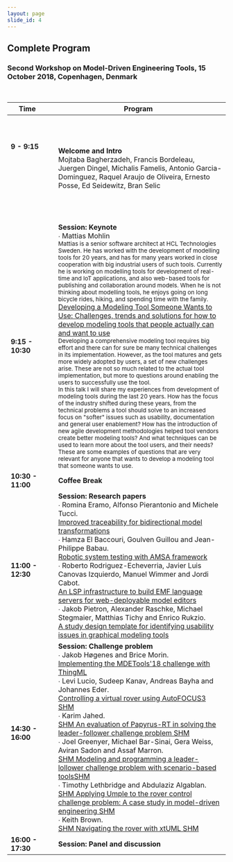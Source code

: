 ```yaml
---
layout: page
slide_id: 4
---
```

## Complete Program
### Second Workshop on Model-Driven Engineering Tools, 15 October 2018, Copenhagen, Denmark
<br />

|Time &nbsp;   &nbsp;          | Program &nbsp; | 
----------------------- | -------------- |
<br/><br/><br/><strong>9 - 9:15 </strong> &nbsp; &nbsp; &nbsp;  &nbsp; &nbsp; &nbsp;   &nbsp; &nbsp; &nbsp;    &nbsp; &nbsp; &nbsp; &nbsp; &nbsp; &nbsp;   &nbsp; &nbsp; &nbsp;    &nbsp; &nbsp; &nbsp;   &nbsp; &nbsp; &nbsp;   &nbsp; &nbsp; &nbsp;    &nbsp; &nbsp; &nbsp;  &nbsp; &nbsp; &nbsp;&nbsp; &nbsp; &nbsp; &nbsp; &nbsp;  &nbsp; &nbsp; &nbsp; &nbsp; &nbsp; &nbsp;  &nbsp; &nbsp; &nbsp; &nbsp;  &nbsp; &nbsp; &nbsp;  &nbsp; &nbsp; &nbsp; &nbsp; &nbsp; &nbsp;  &nbsp; &nbsp; &nbsp; &nbsp; &nbsp; &nbsp;  &nbsp; &nbsp; &nbsp; &nbsp; &nbsp; &nbsp;  &nbsp; &nbsp; &nbsp;  &nbsp; &nbsp; &nbsp;  &nbsp; &nbsp; &nbsp; &nbsp; &nbsp; &nbsp;  &nbsp; &nbsp; &nbsp;    | <strong>Welcome and Intro</strong> <br /> Mojtaba Bagherzadeh, Francis Bordeleau, Juergen Dingel, Michalis Famelis, Antonio Garcia-Dominguez, Raquel Araujo de Oliveira, Ernesto Posse, Ed Seidewitz, Bran Selic| 
<strong>9:15 - 10:30 </strong>    | <strong>Session: Keynote</strong> <br /> <medium> &#x2219; Mattias Mohlin</medium>  <br/> <small> Mattias is a senior software architect at HCL Technologies Sweden. He has worked with the development of modelling tools for 20 years, and has for many years worked in close cooperation with big industrial users of such tools. Currently he is working on modelling tools for development of real-time and IoT applications, and also web-based tools for publishing and collaboration around models. When he is not thinking about modelling tools, he enjoys going on long bicycle rides, hiking, and spending time with the family. </small><br />[Developing a Modeling Tool Someone Wants to Use: Challenges, trends and solutions for how to develop modeling tools that people actually can and want to use]() <br/><small> Developing a comprehensive modeling tool requires big effort and there can for sure be many technical challenges in its implementation. However, as the tool matures and gets more widely adopted by users, a set of new challenges arise. These are not so much related to the actual tool implementation, but more to questions around enabling the users to successfully use the tool. <br/> In this talk I will share my experiences from development of modeling tools during the last 20 years. How has the focus of the industry shifted during these years, from the technical problems a tool should solve to an increased focus on "softer" issues such as usability, documentation and general user enablement? How has the introduction of new agile development methodologies helped tool vendors create better modeling tools? And what techniques can be used to learn more about the tool users, and their needs? These are some examples of questions that are very relevant for anyone that wants to develop a modeling tool that someone wants to use.</small> | 
<strong>10:30 - 11:00 </strong> &nbsp; &nbsp; &nbsp;          | <strong>Coffee Break</strong> | 
<br/><br/><strong>11:00 - 12:30 </strong> &nbsp; &nbsp; &nbsp;    &nbsp; &nbsp; &nbsp;  &nbsp; &nbsp; &nbsp;       | <strong>Session: Research papers</strong> <br/> <medium> &#x2219; Romina Eramo, Alfonso Pierantonio and Michele Tucci. </medium> <br /> [ Improved traceability for bidirectional model transformations ]() <br/> <medium> &#x2219; Hamza El Baccouri, Goulven Guillou and Jean-Philippe Babau. </medium> <br /> [ Robotic system testing with AMSA framework ]() <br/> <medium> &#x2219; Roberto Rodriguez-Echeverria, Javier Luis Canovas Izquierdo, Manuel Wimmer and Jordi Cabot. </medium> <br /> [ An LSP infrastructure to build EMF language servers for web-deployable model editors ]() <br/> <medium> &#x2219; Jakob Pietron, Alexander Raschke, Michael Stegmaier, Matthias Tichy and Enrico Rukzio. </medium> <br /> [ A study design template for identifying usability issues in graphical modeling tools]() <br/> | 
<strong>14:30 - 16:00 </strong> &nbsp; &nbsp; &nbsp;    &nbsp; &nbsp; &nbsp;  &nbsp; &nbsp; &nbsp;       | <strong>Session: Challenge problem</strong> <br/> <medium> &#x2219; Jakob Høgenes and Brice Morin. </medium> <br /> [ Implementing the MDETools'18 challenge with ThingML]() <br/> <medium> &#x2219; Levi Lucio, Sudeep Kanav, Andreas Bayha and Johannes Eder. </medium> <br /> [ Controlling a virtual rover using AutoFOCUS3 SHM]() <br/> <medium> &#x2219; Karim Jahed. </medium> <br /> [SHM An evaluation of Papyrus-RT in solving the leader-follower challenge problem SHM]() <br/> <medium> &#x2219; Joel Greenyer, Michael Bar-Sinai, Gera Weiss, Aviran Sadon and Assaf Marron. </medium> <br /> [SHM Modeling and  programming a leader-lollower challenge problem with scenario-based toolsSHM]() <br/> <medium> &#x2219; Timothy Lethbridge and Abdulaziz Algablan. </medium> <br /> [SHM Applying Umple to the rover control challenge problem: A case study in model-driven engineering SHM]() <br/> <medium> &#x2219; Keith Brown. </medium> <br /> [SHM Navigating the rover with xtUML SHM]()| 
<strong>16:00 - 17:30 </strong> &nbsp;  | <strong>Session: Panel and discussion</strong> | 